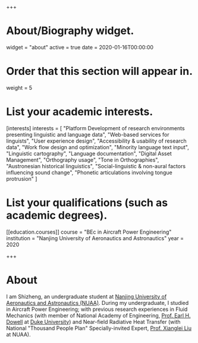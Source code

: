 +++
# About/Biography widget.
widget = "about"
active = true
date = 2020-01-16T00:00:00

# Order that this section will appear in.
weight = 5

# List your academic interests.
[interests]
  interests = [
  "Platform Development of research environments presenting linguistic and language data",
  "Web-based services for linguists",
  "User experience design",
  "Accessibility & usability of research data",
  "Work flow design and optimization",
  "Minority language text input",
  "Linguistic cartography",
  "Language documentation",
  "Digital Asset Management",
  "Orthography usage",
  "Tone in Orthographies",
  "Austronesian historical linguistics",
  "Social-linguistic & non-aural factors influencing sound change",
  "Phonetic articulations involving tongue protrusion"
  ]
  
# List your qualifications (such as academic degrees).


[[education.courses]]
  course = "BEc in Aircraft Power Engineering"
  institution = "Nanjing University of Aeronautics and Astronautics"
  year = 2020
 
+++

# About

I am Shizheng, an undergraduate student at [Nanjing University of Aeronautics and Astronautics (NUAA)](http://iao.nuaa.edu.cn/). During my undergraduate, I studied in Aircraft Power Engineering; with previous research experiences in Fluid Mechanics (with member of National Academy of Engineering, [Prof. Earl H. Dowell](https://mems.duke.edu/faculty/earl-dowell) at [Duke University](https://mems.duke.edu/)) and Near-field Radiative Heat Transfer (with National "Thousand People Plan" Specially-invited Expert, [Prof. Xianglei Liu](https://scholar.google.com/citations?user=RxW3otEAAAAJ&hl=en) at NUAA). 
